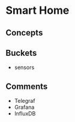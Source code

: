 Smart Home
==========

## Concepts


## Buckets
- sensors

## Comments
- Telegraf
- Grafana
- InfluxDB

